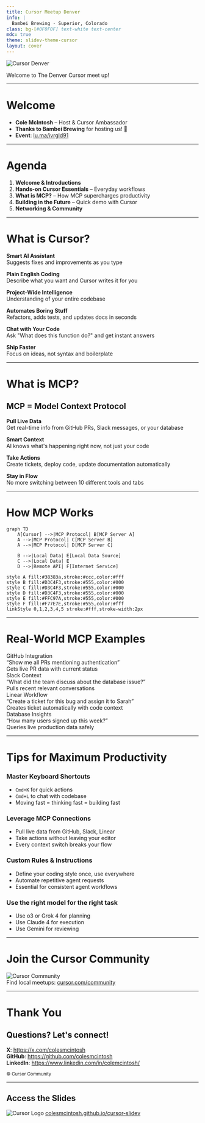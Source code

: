 ```yaml
---
title: Cursor Meetup Denver
info: |
  Bambei Brewing · Superior, Colorado
class: bg-[#0F0F0F] text-white text-center
mdc: true
theme: slidev-theme-cursor
layout: cover
---
```


<div class="flex flex-col items-center justify-center h-full space-y-4 mb-36">
  <img src="./assets/denver_logo.png" alt="Cursor Denver" class="w-70 rounded-lg shadow-lg" />
  <p class="text-2xl md:text-4xl font-bold tracking-tight text-white">Welcome to The Denver Cursor meet up!</p>
</div>

---

# Welcome

<div class="text-left space-y-4">

- **Cole McIntosh** – Host & Cursor Ambassador
- **Thanks to Bambei Brewing** for hosting us! 🍻 
- **Event**: [lu.ma/ivrgld91](https://lu.ma/ivrgld91)

</div>

---

# Agenda

<div class="text-left space-y-3">

1. **Welcome & Introductions**
2. **Hands-on Cursor Essentials** – Everyday workflows  
3. **What is MCP?** – How MCP supercharges productivity  
4. **Building in the Future** – Quick demo with Cursor  
5. **Networking & Community**

</div>

---

# What is Cursor?

<div class="grid grid-cols-1 md:grid-cols-2 gap-10 text-left mt-8">

<div class="space-y-6">

**Smart AI Assistant**  
Suggests fixes and improvements as you type

**Plain English Coding**  
Describe what you want and Cursor writes it for you

**Project-Wide Intelligence**  
Understanding of your entire codebase

</div>

<div class="space-y-6">

**Automates Boring Stuff**  
Refactors, adds tests, and updates docs in seconds

**Chat with Your Code**  
Ask "What does this function do?" and get instant answers

**Ship Faster**  
Focus on ideas, not syntax and boilerplate

</div>

</div>

---

# What is MCP?

<div class="text-center mb-8">
  <h2 class="text-xl opacity-70">MCP = Model Context Protocol</h2>
</div>

<div class="grid grid-cols-1 md:grid-cols-2 gap-10 text-left mt-8">

<div class="space-y-6">

**Pull Live Data**  
Get real-time info from GitHub PRs, Slack messages, or your database

**Smart Context**  
AI knows what's happening right now, not just your code

</div>

<div class="space-y-6">

**Take Actions**  
Create tickets, deploy code, update documentation automatically

**Stay in Flow**  
No more switching between 10 different tools and tabs

</div>

</div>

---

# How MCP Works

<div class="flex flex-col items-center justify-center">

<div class="w-full max-w-2xl ml-10">

```mermaid
graph TD
    A[Cursor] -->|MCP Protocol| B[MCP Server A]
    A -->|MCP Protocol| C[MCP Server B]
    A -->|MCP Protocol| D[MCP Server C]

    B -->|Local Data| E[Local Data Source]
    C -->|Local Data| E
    D -->|Remote API| F[Internet Service]

style A fill:#38383a,stroke:#ccc,color:#fff
style B fill:#D3C4F3,stroke:#555,color:#000
style C fill:#D3C4F3,stroke:#555,color:#000
style D fill:#D3C4F3,stroke:#555,color:#000
style E fill:#FFC97A,stroke:#555,color:#000
style F fill:#F77E7E,stroke:#555,color:#fff
linkStyle 0,1,2,3,4,5 stroke:#fff,stroke-width:2px
```

</div>

</div>

---

# Real-World MCP Examples

<div class="flex flex-col items-center justify-center mt-12">
  <div class="grid grid-cols-1 md:grid-cols-2 gap-12 text-left max-w-4xl mx-auto">
    <div class="space-y-10">
      <div>
        <div class="text-2xl font-bold mb-2">GitHub Integration</div>
        <div class="text-base mb-1">“Show me all PRs mentioning authentication”</div>
        <div class="text-sm opacity-80">Gets live PR data with current status</div>
      </div>
      <div>
        <div class="text-2xl font-bold mb-2">Slack Context</div>
        <div class="text-base mb-1">“What did the team discuss about the database issue?”</div>
        <div class="text-sm opacity-80">Pulls recent relevant conversations</div>
      </div>
    </div>
    <div class="space-y-10">
      <div>
        <div class="text-2xl font-bold mb-2">Linear Workflow</div>
        <div class="text-base mb-1">“Create a ticket for this bug and assign it to Sarah”</div>
        <div class="text-sm opacity-80">Creates ticket automatically with code context</div>
      </div>
      <div>
        <div class="text-2xl font-bold mb-2">Database Insights</div>
        <div class="text-base mb-1">“How many users signed up this week?”</div>
        <div class="text-sm opacity-80">Queries live production data safely</div>
      </div>
    </div>
  </div>
</div>

---

# Tips for Maximum Productivity

<div class="mt-12">
  <div class="grid grid-cols-1 md:grid-cols-2 gap-6 text-left text-sm">

<div class="space-y-4">

### **Master Keyboard Shortcuts**
- <code class="bg-white text-black rounded px-2 py-1 font-mono">Cmd+K</code> for quick actions
- <code class="bg-white text-black rounded px-2 py-1 font-mono">Cmd+L</code> to chat with codebase  
- Moving fast = thinking fast = building fast

### **Leverage MCP Connections**
- Pull live data from GitHub, Slack, Linear
- Take actions without leaving your editor
- Every context switch breaks your flow

</div>

<div class="space-y-4">

### **Custom Rules & Instructions**
- Define your coding style once, use everywhere
- Automate repetitive agent requests
- Essential for consistent agent workflows

### **Use the right model for the right task**
- Use o3 or Grok 4 for planning
- Use Claude 4 for execution
- Use Gemini for reviewing

</div>

</div>
</div>

---

# Join the Cursor Community

<div class="flex flex-col items-center space-y-6">

<img src="./assets/denver_logo.png" alt="Cursor Community" class="w-80 rounded-lg shadow-lg" />

<div class="text-xl">
  Find local meetups: <a href="https://cursor.com/community" class="text-blue-400 hover:underline">cursor.com/community</a>
</div>

</div>

---

# Thank You

<div class="text-center space-y-8">

## Questions? Let's connect!

<div class="space-y-4 text-lg" >

**X**: https://x.com/colesmcintosh
<br>
**GitHub**: https://github.com/colesmcintosh
<br>
**LinkedIn**: https://www.linkedin.com/in/colemcintosh/


</div>

</div>

<div class="text-center mt-12">
<small>© Cursor Community</small>
</div>

---

<div class="flex flex-col items-center gap-6">
  <h2 class="text-3xl font-bold mb-4">Access the Slides</h2>
  <img src="./assets/slides_qr.png" alt="Cursor Logo" class="mx-auto w-48 h-48" />
  <a href="https://colesmcintosh.github.io/cursor-slidev/" class="text-xl hover:underline text-blue-400">colesmcintosh.github.io/cursor-slidev</a>
</div> 